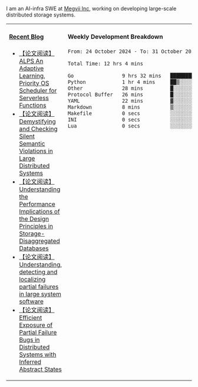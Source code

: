 I am an AI-infra SWE at [Megvii Inc](https://en.megvii.com/), working on developing large-scale distributed storage systems.

<table width="960px">
<tr>
<td valign="top" width="50%">

#### <a href="https://www.kongjun18.me" target="_blank">Recent Blog</a>

<!-- BLOG-POST-LIST:START -->
- [【论文阅读】ALPS An Adaptive Learning, Priority OS Scheduler for Serverless Functions](https://kongjun18.github.io/posts/alps-an-adaptive-learning-priority-os-scheduler-for-serverless-functions/)
- [【论文阅读】Demystifying and Checking Silent Semantic Violations in Large Distributed Systems](https://kongjun18.github.io/posts/demystifying-and-checking-silent-semantic-violations-in-large-distributed-systems/)
- [【论文阅读】Understanding the Performance Implications of the Design Principles in Storage-Disaggregated Databases](https://kongjun18.github.io/posts/understanding-the-performance-implications-of-the-design-principles-in-storage-disaggregated-databases/)
- [【论文阅读】Understanding, detecting and localizing partial failures in large system software](https://kongjun18.github.io/posts/understanding-detecting-and-localizing-partial-failures-in-large-system-software/)
- [【论文阅读】Efficient Exposure of Partial Failure Bugs in Distributed Systems with Inferred Abstract States](https://kongjun18.github.io/posts/efficient-exposure-of-partial-failure-bugs-in-distributed-systems-with-inferred-abstract-states/)
<!-- BLOG-POST-LIST:END -->

</td>
<td valign="top" width="50%">

#### Weekly Development Breakdown

<!--START_SECTION:waka-->

```txt
From: 24 October 2024 - To: 31 October 2024

Total Time: 12 hrs 4 mins

Go                9 hrs 32 mins   ███████████████████▓░░░░░   79.00 %
Python            1 hr 4 mins     ██▒░░░░░░░░░░░░░░░░░░░░░░   08.93 %
Other             28 mins         █░░░░░░░░░░░░░░░░░░░░░░░░   03.94 %
Protocol Buffer   26 mins         █░░░░░░░░░░░░░░░░░░░░░░░░   03.69 %
YAML              22 mins         ▓░░░░░░░░░░░░░░░░░░░░░░░░   03.15 %
Markdown          8 mins          ▒░░░░░░░░░░░░░░░░░░░░░░░░   01.15 %
Makefile          0 secs          ░░░░░░░░░░░░░░░░░░░░░░░░░   00.11 %
INI               0 secs          ░░░░░░░░░░░░░░░░░░░░░░░░░   00.01 %
Lua               0 secs          ░░░░░░░░░░░░░░░░░░░░░░░░░   00.01 %
```

<!--END_SECTION:waka-->
</td>
</tr>

</table>
